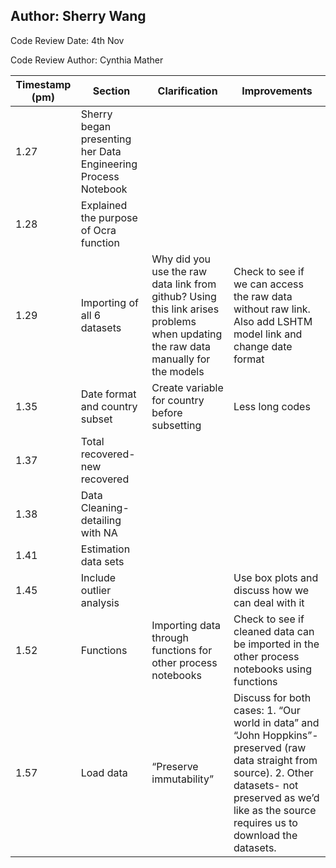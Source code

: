 ## Author: Sherry Wang

Code Review Date: 4th Nov

Code Review Author: Cynthia Mather

| Timestamp (pm)  | Section | Clarification | Improvements |
| ------------- | ------------- | ------------- | ------------- |
| 1.27  | Sherry began presenting her Data Engineering Process Notebook   |   |   |
| 1.28  | Explained the purpose of Ocra function  |   |   |
| 1.29  | Importing of all 6 datasets   | Why did you use the raw data link from github? Using this link arises problems when updating the raw data manually for the models  | Check to see if we can access the raw data without raw link. Also add LSHTM model link and change date format |
| 1.35  | Date format and country subset  | Create variable for country before subsetting  | Less long codes  |
| 1.37  | Total recovered- new recovered   |   |   |
| 1.38  | Data Cleaning- detailing with NA  |   |   |
| 1.41  | Estimation data sets    |   |   |
| 1.45  | Include outlier analysis   |   | Use box plots and discuss how we can deal with it  |
| 1.52  | Functions   | Importing data through functions for other process notebooks  | Check to see if cleaned data can be imported in the other process notebooks using functions  |
| 1.57  | Load data  | “Preserve immutability”  | Discuss for both cases: 1. “Our world in data” and “John Hoppkins”- preserved (raw data straight from source). 2. Other datasets- not preserved as we’d like as the source requires us to download the datasets. |
